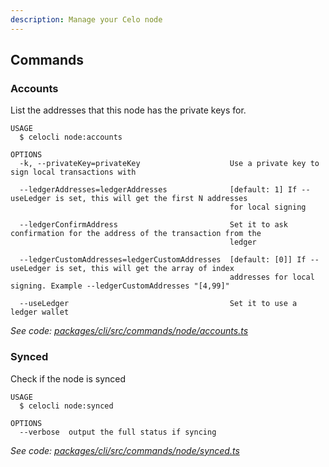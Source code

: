 ```yaml
---
description: Manage your Celo node
---
```


## Commands

### Accounts

List the addresses that this node has the private keys for.

```
USAGE
  $ celocli node:accounts

OPTIONS
  -k, --privateKey=privateKey                    Use a private key to sign local transactions with

  --ledgerAddresses=ledgerAddresses              [default: 1] If --useLedger is set, this will get the first N addresses
                                                 for local signing

  --ledgerConfirmAddress                         Set it to ask confirmation for the address of the transaction from the
                                                 ledger

  --ledgerCustomAddresses=ledgerCustomAddresses  [default: [0]] If --useLedger is set, this will get the array of index
                                                 addresses for local signing. Example --ledgerCustomAddresses "[4,99]"

  --useLedger                                    Set it to use a ledger wallet
```

_See code: [packages/cli/src/commands/node/accounts.ts](https://github.com/celo-org/celo-monorepo/tree/master/packages/cli/src/commands/node/accounts.ts)_

### Synced

Check if the node is synced

```
USAGE
  $ celocli node:synced

OPTIONS
  --verbose  output the full status if syncing
```

_See code: [packages/cli/src/commands/node/synced.ts](https://github.com/celo-org/celo-monorepo/tree/master/packages/cli/src/commands/node/synced.ts)_
